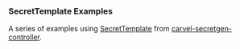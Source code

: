 ### SecretTemplate Examples

A series of examples using [SecretTemplate](https://github.com/vmware-tanzu/carvel-secretgen-controller/blob/develop/docs/secret-template.md) from [carvel-secretgen-controller](https://github.com/vmware-tanzu/carvel-secretgen-controller).